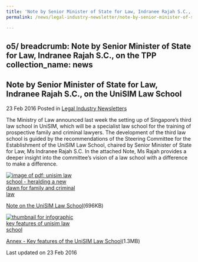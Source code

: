 ```yaml
---
title: 'Note by Senior Minister of State for Law, Indranee Rajah S.C., on the Trans-Pacific Partnership'
permalink: /news/legal-industry-newsletter/note-by-senior-minister-of-state-for-law--indranee-rajah-s-c/

---
```

o5/
breadcrumb: Note by Senior Minister of State for Law, Indranee Rajah S.C., on the TPP
collection_name: news
---

<style>
  .image {width: 200px;}
  .image img {max-width: 100%;}
</style>

Note by Senior Minister of State for Law, Indranee Rajah S.C., on the UniSIM Law School
---

23 Feb 2016 Posted in [Legal Industry Newsletters](/news/legal-industry-newsletters/)

The Ministry of Law announced last week the setting up of Singapore’s third law school in UniSIM, which will be a specialist law school for the training of prospective family and criminal lawyers. The development of the third law school is guided by the recommendations of the Steering Committee for the Establishment of the UniSIM Law School, chaired by Senior Minister of State for Law, Ms Indranee Rajah S.C. In the attached Note, Ms Rajah provides a deeper insight into the committee’s vision of a law school with a difference to make a difference.

<div class="image">
  <a href="/files/1NotebySMSonULS.pdf"><img src="/images/1456210601575.jpg" alt="image of pdf: unisim law school - heralding a new dawn for family and criminal law"></a>
</div>

<a href="/files/1NotebySMSonULS.pdf">Note on the UniSIM Law School</a>(696KB)

<div class="image">
  <a href="/files/2NotebySMSonULS-Annex.pdf"><img src="/images/2456210823256.jpg" alt="thumbnail for infographic key features of unisim law school"></a>
</div>

<a href="/files/2NotebySMSonULS-Annex.pdf">Annex - Key features of the UniSIM Law School</a>(1.3MB)

<p class="right-side-updated">Last updated on 23 Feb 2016</p>
